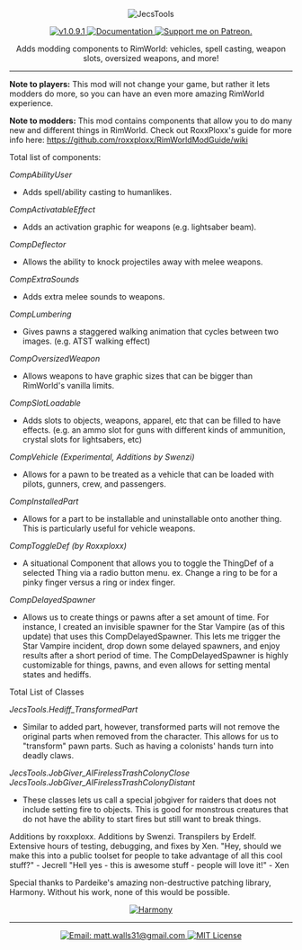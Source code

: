 <p align="center">
    <img src="http://i64.tinypic.com/2qtwqjt.png" alt="JecsTools" />
</p>

<p align="center">
  <a href="https://github.com/jecrell/JecsTools/releases/">
    <img src="https://img.shields.io/badge/release-1.0.9-4BC51D.svg?style=flat" alt="v1.0.9.1" />
  </a>
  <a href="https://github.com/roxxploxx/RimWorldModGuide/wiki">
    <img src="https://img.shields.io/badge/documentation-Wiki-4BC51D.svg?style=flat" alt="Documentation" />
  </a>
  <a href="https://www.patreon.com/jecrell">
    <img src="https://img.shields.io/badge/support%20me%20on-Patreon-red.svg?style=flat" alt="Support me on Patreon." />
    </a>
</p>

<p align="center">
 Adds modding components to RimWorld: vehicles, spell casting, weapon slots, oversized weapons, and more!
</p>

<hr>

**Note to players:** This mod will not change your game, but rather it lets modders do more, so you can have an even more amazing RimWorld experience.
	
**Note to modders:** This mod contains components that allow you to do many new and different things in RimWorld. Check out RoxxPloxx's guide for more info here: https://github.com/roxxploxx/RimWorldModGuide/wiki
	
Total list of components:

*CompAbilityUser*
 - Adds spell/ability casting to humanlikes.
 
*CompActivatableEffect*
 - Adds an activation graphic for weapons (e.g. lightsaber beam). 
 
*CompDeflector*
 - Allows the ability to knock projectiles away with melee weapons.
 
*CompExtraSounds*
 - Adds extra melee sounds to weapons.
 
*CompLumbering*
 - Gives pawns a staggered walking animation that cycles between two images. (e.g. ATST walking effect)
 
*CompOversizedWeapon*
 - Allows weapons to have graphic sizes that can be bigger than RimWorld's vanilla limits.
 
*CompSlotLoadable*
 - Adds slots to objects, weapons, apparel, etc that can be filled to have effects. (e.g. an ammo slot for guns with different kinds of ammunition, crystal slots for lightsabers, etc)
 
*CompVehicle (Experimental, Additions by Swenzi)*
 - Allows for a pawn to be treated as a vehicle that can be loaded with pilots, gunners, crew, and passengers.

*CompInstalledPart*
 - Allows for a part to be installable and uninstallable onto another thing. This is particularly useful for vehicle weapons.

*CompToggleDef (by Roxxploxx)*
 - A situational Component that allows you to toggle the ThingDef of a selected Thing via a radio button menu. ex. Change a ring to be for a pinky finger versus a ring or index finger.

*CompDelayedSpawner* 
- Allows us to create things or pawns after a set amount of time. For instance, I created an invisible spawner for the Star Vampire (as of this update) that uses this CompDelayedSpawner. This lets me trigger the Star Vampire incident, drop down some delayed spawners, and enjoy results after a short period of time. The CompDelayedSpawner is highly customizable for things, pawns, and even allows for setting mental states and hediffs.

Total List of Classes

*JecsTools.Hediff_TransformedPart*
 - Similar to added part, however, transformed parts will not remove the original parts when removed from the character. This allows for us to "transform" pawn parts. Such as having a colonists' hands turn into deadly claws.

*JecsTools.JobGiver_AIFirelessTrashColonyClose*
*JecsTools.JobGiver_AIFirelessTrashColonyDistant*
 - These classes lets us call a special jobgiver for raiders that does not include setting fire to objects. This is good for monstrous creatures that do not have the ability to start fires but still want to break things.
	
Additions by roxxploxx.
Additions by Swenzi.
Transpilers by Erdelf.
Extensive hours of testing, debugging, and fixes by Xen.
"Hey, should we make this into a public toolset for people to take advantage of all this cool stuff?" - Jecrell
"Hell yes - this is awesome stuff - people will love it!" - Xen
	
Special thanks to Pardeike's amazing non-destructive patching library, Harmony. Without his work, none of this would be possible.
<p align="center">
  <a href="https://github.com/pardeike/Harmony">
    <img src="https://s24.postimg.org/58bl1rz39/logo.png" alt="Harmony" />
    </a>
</p>


<hr>

<p align="center">
  <a href="mailto:matt.walls31@gmail.com">
    <img src="https://img.shields.io/badge/email-matt.walls31@gmail.com-blue.svg?style=flat" alt="Email: matt.walls31@gmail.com" />
  </a>
  <a href="https://raw.githubusercontent.com/jecrell/JecsTools/master/LICENSE">
    <img src="https://img.shields.io/badge/license-MIT-lightgray.svg?style=flat" alt="MIT License" />
  </a>
</p> 
